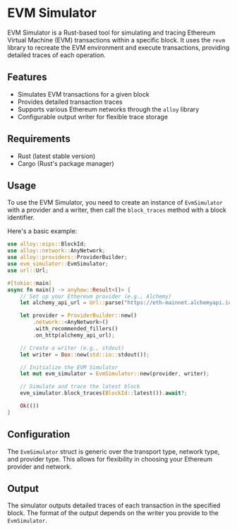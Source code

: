 # EVM Simulator

EVM Simulator is a Rust-based tool for simulating and tracing Ethereum Virtual Machine (EVM) transactions within a specific block. It uses the `revm` library to recreate the EVM environment and execute transactions, providing detailed traces of each operation.

## Features

- Simulates EVM transactions for a given block
- Provides detailed transaction traces
- Supports various Ethereum networks through the `alloy` library
- Configurable output writer for flexible trace storage

## Requirements

- Rust (latest stable version)
- Cargo (Rust's package manager)

## Usage

To use the EVM Simulator, you need to create an instance of `EvmSimulator` with a provider and a writer, then call the `block_traces` method with a block identifier.

Here's a basic example:

```rust
use alloy::eips::BlockId;
use alloy::network::AnyNetwork;
use alloy::providers::ProviderBuilder;
use evm_simulator::EvmSimulator;
use url::Url;

#[tokio::main]
async fn main() -> anyhow::Result<()> {
    // Set up your Ethereum provider (e.g., Alchemy)
    let alchemy_api_url = Url::parse("https://eth-mainnet.alchemyapi.io/v2/your-api-key")?;

    let provider = ProviderBuilder::new()
        .network::<AnyNetwork>()
        .with_recommended_fillers()
        .on_http(alchemy_api_url);

    // Create a writer (e.g., stdout)
    let writer = Box::new(std::io::stdout());

    // Initialize the EVM Simulator
    let mut evm_simulator = EvmSimulator::new(provider, writer);

    // Simulate and trace the latest block
    evm_simulator.block_traces(BlockId::latest()).await?;

    Ok(())
}
```

## Configuration

The `EvmSimulator` struct is generic over the transport type, network type, and provider type. This allows for flexibility in choosing your Ethereum provider and network.

## Output

The simulator outputs detailed traces of each transaction in the specified block. The format of the output depends on the writer you provide to the `EvmSimulator`.
